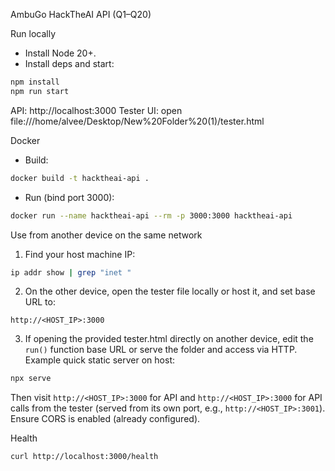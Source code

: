 AmbuGo HackTheAI API (Q1–Q20)

Run locally

- Install Node 20+.
- Install deps and start:

```bash
npm install
npm run start
```

API: http://localhost:3000
Tester UI: open file:///home/alvee/Desktop/New%20Folder%20(1)/tester.html

Docker

- Build:

```bash
docker build -t hacktheai-api .
```

- Run (bind port 3000):

```bash
docker run --name hacktheai-api --rm -p 3000:3000 hacktheai-api
```

Use from another device on the same network

1) Find your host machine IP:

```bash
ip addr show | grep "inet "
```

2) On the other device, open the tester file locally or host it, and set base URL to:

```
http://<HOST_IP>:3000
```

3) If opening the provided tester.html directly on another device, edit the `run()` function base URL or serve the folder and access via HTTP. Example quick static server on host:

```bash
npx serve 
```

Then visit `http://<HOST_IP>:3000` for API and `http://<HOST_IP>:3000` for API calls from the tester (served from its own port, e.g., `http://<HOST_IP>:3001`). Ensure CORS is enabled (already configured).

Health

```bash
curl http://localhost:3000/health
```


